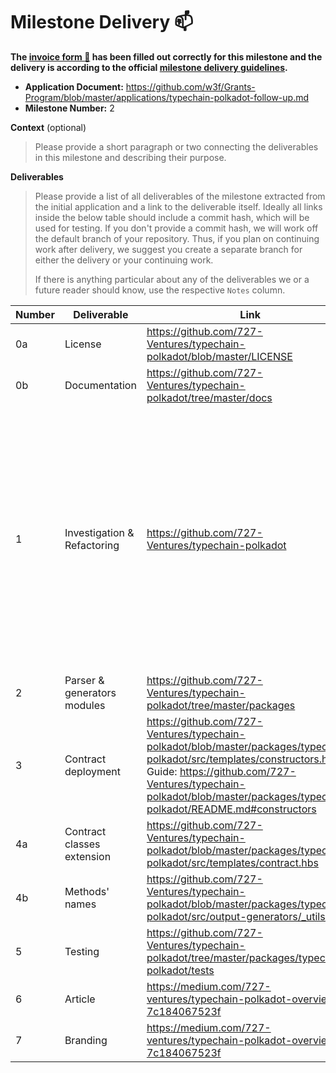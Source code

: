 # Milestone Delivery :mailbox:

**The [invoice form :pencil:](https://docs.google.com/forms/d/e/1FAIpQLSfmNYaoCgrxyhzgoKQ0ynQvnNRoTmgApz9NrMp-hd8mhIiO0A/viewform) has been filled out correctly for this milestone and the delivery is according to the official [milestone delivery guidelines](https://github.com/w3f/Grants-Program/blob/master/docs/milestone-deliverables-guidelines.md).**

- **Application Document:** https://github.com/w3f/Grants-Program/blob/master/applications/typechain-polkadot-follow-up.md
- **Milestone Number:** 2

**Context** (optional)

> Please provide a short paragraph or two connecting the deliverables in this milestone and describing their purpose.

**Deliverables**

> Please provide a list of all deliverables of the milestone extracted from the initial application and a link to the deliverable itself. Ideally all links inside the below table should include a commit hash, which will be used for testing. If you don't provide a commit hash, we will work off the default branch of your repository. Thus, if you plan on continuing work after delivery, we suggest you create a separate branch for either the delivery or your continuing work.
>
> If there is anything particular about any of the deliverables we or a future reader should know, use the respective `Notes` column.

| Number | Deliverable                 | Link                                                                                                                                                                                                                                                | Notes                                                                                                                                                                                                                                                                                                                                                                                                                                                                                                                                                                                                                                                                                                                                                                                                                                                                                                                                                                                                                                                                                                                                                                                                                                                                                                                                 |
| ------ | --------------------------- | --------------------------------------------------------------------------------------------------------------------------------------------------------------------------------------------------------------------------------------------------- | ------------------------------------------------------------------------------------------------------------------------------------------------------------------------------------------------------------------------------------------------------------------------------------------------------------------------------------------------------------------------------------------------------------------------------------------------------------------------------------------------------------------------------------------------------------------------------------------------------------------------------------------------------------------------------------------------------------------------------------------------------------------------------------------------------------------------------------------------------------------------------------------------------------------------------------------------------------------------------------------------------------------------------------------------------------------------------------------------------------------------------------------------------------------------------------------------------------------------------------------------------------------------------------------------------------------------------------- |
| 0a     | License                     | https://github.com/727-Ventures/typechain-polkadot/blob/master/LICENSE                                                                                                                                                                              | MIT                                                                                                                                                                                                                                                                                                                                                                                                                                                                                                                                                                                                                                                                                                                                                                                                                                                                                                                                                                                                                                                                                                                                                                                                                                                                                                                                   |
| 0b     | Documentation               | https://github.com/727-Ventures/typechain-polkadot/tree/master/docs                                                                                                                                                                                 | We added docs for functions, and also auto-generated docs                                                                                                                                                                                                                                                                                                                                                                                                                                                                                                                                                                                                                                                                                                                                                                                                                                                                                                                                                                                                                                                                                                                                                                                                                                                                             |
| 1      | Investigation & Refactoring | https://github.com/727-Ventures/typechain-polkadot                                                                                                                                                                                                  | Due to the lack of documentation we had to investigate how polkadot.js works under the hood directly in the source code and fixed bugs with new versions of substrate and polkadot.js, such as problems with gasLimits. We had some problems with new versions of substrate-contracts-node, before we used default gasLimit as -1 and now we are using just big number, feel free to check out our commit https://github.com/727-Ventures/typechain-polkadot/commit/710896c7b9f2677a97f7b84cbf035c5c8fb1996d in file packages/typechain-polkadot/src/output-generators/raw/_sdk/query.ts. We have created preprocessAbi function and added _ before each type’ display name, it was done because of polkadot-js can optimize usage of known types such as Balance, and change it interface that can break typechain-polkadot-parser. We figured out with ink! 4 update abi changed a little bit, and in some places we used raw abi (mainly in preprocessABI function) so we created \_\_getV3 function that gets everything we need no matter which ink version we are using. You can check that here https://github.com/727-Ventures/typechain-polkadot/blob/master/packages/typechain-polkadot/src/output-generators/_utils.ts#L88. All types are covered, thanks to parser-module, and we've refactored our structure to monorepo |
| 2      | Parser & generators modules | https://github.com/727-Ventures/typechain-polkadot/tree/master/packages                                                                                                                                                                             | We separated parser and typechain into two separate packages, and added Handlebars templates for generating code                                                                                                                                                                                                                                                                                                                                                                                                                                                                                                                                                                                                                                                                                                                                                                                                                                                                                                                                                                                                                                                                                                                                                                                                                      |
| 3      | Contract deployment         | https://github.com/727-Ventures/typechain-polkadot/blob/master/packages/typechain-polkadot/src/templates/constructors.hbs. Guide: https://github.com/727-Ventures/typechain-polkadot/blob/master/packages/typechain-polkadot/README.md#constructors | We added a constructors namespace for contract deployment                                                                                                                                                                                                                                                                                                                                                                                                                                                                                                                                                                                                                                                                                                                                                                                                                                                                                                                                                                                                                                                                                                                                                                                                                                                                             |
| 4a     | Contract classes extension  | https://github.com/727-Ventures/typechain-polkadot/blob/master/packages/typechain-polkadot/src/templates/contract.hbs                                                                                                                               | We added a new methods to Contract class for contract interaction                                                                                                                                                                                                                                                                                                                                                                                                                                                                                                                                                                                                                                                                                                                                                                                                                                                                                                                                                                                                                                                                                                                                                                                                                                                                     |
| 4b     | Methods' names              | https://github.com/727-Ventures/typechain-polkadot/blob/master/packages/typechain-polkadot/src/output-generators/_utils.ts                                                                                                                          | Formatting of methods names is done in preprocessAbi function                                                                                                                                                                                                                                                                                                                                                                                                                                                                                                                                                                                                                                                                                                                                                                                                                                                                                                                                                                                                                                                                                                                                                                                                                                                                         |
| 5      | Testing                     | https://github.com/727-Ventures/typechain-polkadot/tree/master/packages/typechain-polkadot/tests                                                                                                                                                    | PSP22 is covered with typechain-polkadot. Feel free to checkout out our guide how to run tests: https://github.com/727-Ventures/typechain-polkadot/blob/master/packages/typechain-polkadot/tests/README.md                                                                                                                                                                                                                                                                                                                                                                                                                                                                                                                                                                                                                                                                                                                                                                                                                                                                                                                                                                                                                                                                                                                            |
| 6      | Article                     | https://medium.com/727-ventures/typechain-polkadot-overview-7c184067523f                                                                                                                                                                            | An article about typechain-polkadot                                                                                                                                                                                                                                                                                                                                                                                                                                                                                                                                                                                                                                                                                                                                                                                                                                                                                                                                                                                                                                                                                                                                                                                                                                                                                                   |
| 7      | Branding                    | https://medium.com/727-ventures/typechain-polkadot-overview-7c184067523f                                                                                                                                                                            | We have created logotype for typechain-polkadot                                                                                                                                                                                                                                                                                                                                                                                                                                                                                                                                                                                                                                                                                                                                                                                                                                                                                                                                                                                                                                                                                                                                                                                                                                                                                       |
